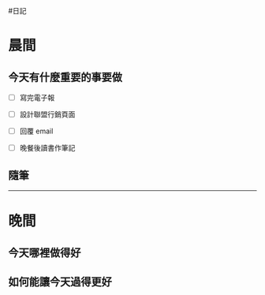 #日記 
# 晨間

## 今天有什麼重要的事要做
- [ ] 寫完電子報
- [ ] 設計聯盟行銷頁面
- [ ] 回覆 email

- [ ] 晚餐後讀書作筆記


## 隨筆

---

# 晚間

## 今天哪裡做得好

## 如何能讓今天過得更好